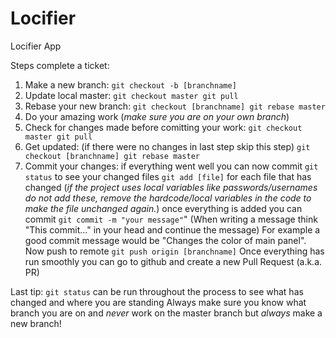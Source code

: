 # Locifier
Locifier App

Steps complete a ticket:

1. Make a new branch:
	`git checkout -b [branchname]`
2. Update local master:
	`git checkout master
	git pull`
3. Rebase your new branch:
	`git checkout [branchname]
	git rebase master`
4. Do your amazing work (*make sure you are on your own branch*)
5. Check for changes made before comitting your work:
	`git checkout master
	git pull`
6. Get updated:
	(if there were no changes in last step skip this step)
	`git checkout [branchname]
	git rebase master`
7. Commit your changes:
	if everything went well you can now commit
	`git status` to see your changed files
	`git add [file]` for each file that has changed
	(*if the project uses local variables like passwords/usernames do not add these,
	remove the hardcode/local variables in the code to make the file unchanged again.*)
	once everything is added you can commit
	`git commit -m "your message"`" 
	(When writing a message think "This commit..." in your head and continue the message)
	For example a good commit message would be "Changes the color of main panel".
	Now push to remote
	`git push origin [branchname]`
	Once everything has run smoothly you can go to github and create a new Pull Request (a.k.a. PR)

Last tip:
`git status` can be run throughout the process to see what has changed and where you are standing
Always make sure you know what branch you are on and *never* work on the master branch but *always* make a new branch!

	



